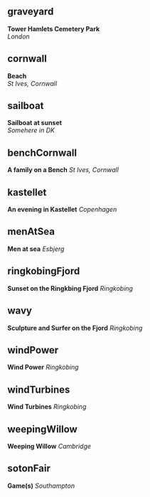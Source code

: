## graveyard
**Tower Hamlets Cemetery Park**  
*London*

## cornwall
**Beach**  
*St Ives, Cornwall*

## sailboat
**Sailboat at sunset**  
*Somehere in DK*

## benchCornwall
**A family on a Bench**
*St Ives, Cornwall*

## kastellet
**An evening in Kastellet**
*Copenhagen*

## menAtSea
**Men at sea**
*Esbjerg*

## ringkobingFjord
**Sunset on the Ringkbing Fjord**
*Ringkobing*

## wavy
**Sculpture and Surfer on the Fjord**
*Ringkobing*

## windPower
**Wind Power**
*Ringkobing*

## windTurbines
**Wind Turbines**
*Ringkobing*

## weepingWillow
**Weeping Willow**
*Cambridge*

## sotonFair
**Game(s)**
*Southampton*